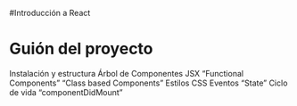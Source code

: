 #Introducción a React


# Guión del proyecto
 Instalación y estructura
 Árbol de Componentes
 JSX
 “Functional Components”
 “Class based Components”
 Estilos CSS
 Eventos
 “State”
 Ciclo de vida “componentDidMount”
